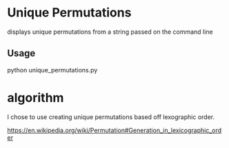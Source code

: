 # Unique Permutations
displays unique permutations from a string passed on the command line

## Usage
python unique_permutations.py <string>

# algorithm
I chose to use creating unique permutations based off lexographic order.  

https://en.wikipedia.org/wiki/Permutation#Generation_in_lexicographic_order


